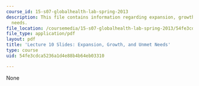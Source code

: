 ```yaml
---
course_id: 15-s07-globalhealth-lab-spring-2013
description: This file contains information regarding expansion, growth, and unmet
  needs.
file_location: /coursemedia/15-s07-globalhealth-lab-spring-2013/54fe3cdca5236a1d4e88b4b64eb03310_MIT15_S07S13_lec10.pdf
file_type: application/pdf
layout: pdf
title: 'Lecture 10 Slides: Expansion, Growth, and Unmet Needs'
type: course
uid: 54fe3cdca5236a1d4e88b4b64eb03310

---
```

None